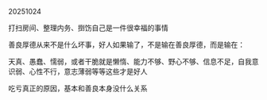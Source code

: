 20251024

打扫房间、整理内务、捯饬自己是一件很幸福的事情

善良厚德从来不是什么坏事，好人如果输了，不是输在善良厚德，而是输在：

天真、愚蠢、懦弱，或者干脆就是懒惰、能力不够、野心不够、信息不足，自我意识弱、心性不行，意志薄弱等等这些才是好人

吃亏真正的原因，基本和善良本身没什么关系

